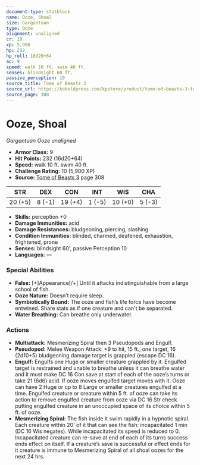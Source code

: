 ```yaml
---
document-type: statblock
name: Ooze, Shoal
size: Gargantuan
type: Ooze
alignment: unaligned
cr: 10
xp: 5,900
hp: 232
hp_roll: 16d20+64
ac: 9
speed: walk 10 ft. swim 40 ft.
senses: blindsight 60 ft. 
passive_perception: 10
source_title: Tome of Beasts 3
source_url: https://koboldpress.com/kpstore/product/tome-of-beasts-3-for-5th-edition/
source_page: 308
---
```


# Ooze, Shoal

*Gargantuan* *Ooze* *unaligned*

- **Armor Class:** 9
- **Hit Points:** 232 (16d20+64)
- **Speed:** walk 10 ft. swim 40 ft.
- **Challenge Rating:** 10 (5,900 XP)
- **Source:** [Tome of Beasts 3](https://koboldpress.com/kpstore/product/tome-of-beasts-3-for-5th-edition/) page 308

| STR | DEX | CON | INT | WIS | CHA |
| --- | --- | --- | --- | --- | --- |
| 20 (+5) | 8 (-1) | 19 (+4) | 1 (-5) | 10 (+0) | 5 (-3) |

- **Skills:** perception +0
- **Damage Immunities:** acid
- **Damage Resistances:** bludgeoning, piercing, slashing
- **Condition Immunities:** blinded, charmed, deafened, exhaustion, frightened, prone
- **Senses:** blindsight 60', passive Perception 10
- **Languages:** —

### Special Abilities

- **False:** [+]Appearance[/+] Until it attacks indistinguishable from a large school of fish.
- **Ooze Nature:** Doesn’t require sleep.
- **Symbiotically Bound:** The ooze and fish’s life force have become entwined. Share stats as if one creature and can't be separated.
- **Water Breathing:** Can breathe only underwater.

### Actions

- **Multiattack:** Mesmerizing Spiral then 3 Pseudopods and Engulf.
- **Pseudopod:** Melee Weapon Attack: +9 to hit, 15 ft., one target, 16 (2d10+5) bludgeoning damage target is grappled (escape DC 16).
- **Engulf:** Engulfs one Huge or smaller creature grappled by it. Engulfed target is restrained and unable to breathe unless it can breathe water and it must make DC 16 Con save at start of each of the ooze’s turns or take 21 (6d6) acid. If ooze moves engulfed target moves with it. Ooze can have 2 Huge or up to 8 Large or smaller creatures engulfed at a time. Engulfed creature or creature within 5 ft. of ooze can take its action to remove engulfed creature from ooze via DC 16 Str check putting engulfed creature in an unoccupied space of its choice within 5 ft. of ooze.
- **Mesmerizing Spiral:** The fish inside it swim rapidly in a hypnotic spiral. Each creature within 20' of it that can see the fish: incapacitated 1 min (DC 16 Wis negates). While incapacitated its speed is reduced to 0. Incapacitated creature can re-save at end of each of its turns success ends effect on itself. If a creature’s save is successful or effect ends for it creature is immune to Mesmerizing Spiral of all shoal oozes for the next 24 hrs.
